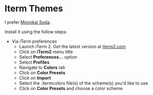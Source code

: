 # Iterm Themes

I prefer [Monokai Soda](https://github.com/mbadolato/iTerm2-Color-Schemes#monokai-soda).

Install it using the follow steps:

* Via iTerm preferences
    * Launch iTerm 2. Get the latest version at <a href="http://www.iterm2.com">iterm2.com</a>
    * Click on **iTerm2** menu title
    * Select **Preferences...** option
    * Select **Profiles**
    * Navigate to **Colors** tab
    * Click on **Color Presets**
    * Click on **Import**
    * Select the .itermcolors file(s) of the scheme(s) you'd like to use
    * Click on **Color Presets** and choose a color scheme
